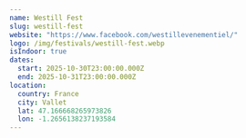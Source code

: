 ```yaml
---
name: Westill Fest
slug: westill-fest
website: "https://www.facebook.com/westillevenementiel/"
logo: /img/festivals/westill-fest.webp
isIndoor: true
dates:
  start: 2025-10-30T23:00:00.000Z
  end: 2025-10-31T23:00:00.000Z
location:
  country: France
  city: Vallet
  lat: 47.166668265973826
  lon: -1.2656138237193584
---
```


